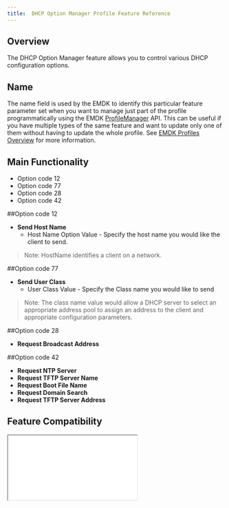 ```yaml
---
title:  DHCP Option Manager Profile Feature Reference
---
```


## Overview

The DHCP Option Manager feature allows you to control various DHCP configuration options.

## Name
The name field is used by the EMDK to identify this particular feature parameter set when you want to manage just part of the profile programmatically using the EMDK [ProfileManager](../../../api/core/ProfileManager) API. This can be useful if you have multiple types of the same feature and want to update only one of them without having to update the whole profile. See [EMDK Profiles Overview](../usingwizard) for more information.

## Main Functionality

* Option code 12
* Option code 77
* Option code 28
* Option code 42

##Option code 12
* **Send Host Name**
	* Host Name Option Value - Specify the host name you would like the client to send.

>Note: HostName identifies a client on a network.

##Option code 77
* **Send User Class**
	* User Class Value - Specify the Class name you would like to send

>Note: The class name value would allow a DHCP server to select an appropriate address pool to assign an address to the client and appropriate configuration parameters.

##Option code 28
* **Request Broadcast Address**

##Option code 42
* **Request NTP Server**
* **Request TFTP Server Name**
* **Request Boot File Name**
* **Request Domain Search**
* **Request TFTP Server Address**


## Feature Compatibility
<iframe src="compare.html#mx=4.3&csp=DHCPMgr&os=All&embed=true"></iframe> 





